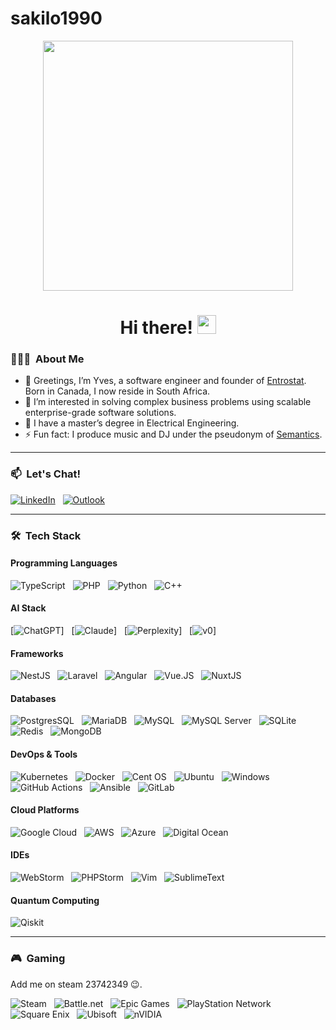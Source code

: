 # sakilo1990

<div id="header" align="center">
  <img src="https://media.giphy.com/media/v1.Y2lkPTc5MGI3NjExMDczd3A4bnU1eHk3NndzNGdieHdmcnFjdWN3YnNsNzJ3MmtjNDVtaSZlcD12MV9pbnRlcm5hbF9naWZfYnlfaWQmY3Q9Zw/JqmupuTVZYaQX5s094/giphy.gif" width="400"/>
  <div id="statistics">
    <img src="https://komarev.com/ghpvc/?username=sakilo1990&style=flat-square&color=blue" alt=""/>
  </div>
  <h1>
    Hi there!
    <img src="https://media.giphy.com/media/hvRJCLFzcasrR4ia7z/giphy.gif" width="30px"/>
  </h1>
</div>

### 👨🏻‍💻 &nbsp;About Me

- 👋 Greetings, I’m Yves, a software engineer and founder of [Entrostat](https://www.entrostat.com/). Born in Canada, I now reside in South Africa.
- 👀 I’m interested in solving complex business problems using scalable enterprise-grade software solutions.
- 🌱 I have a master’s degree in Electrical Engineering.
- ⚡ Fun fact: I produce music and DJ under the pseudonym of [Semantics](https://linktr.ee/psysemantics).

---

### 📫 &nbsp;Let's Chat!

<a href="https://www.linkedin.com/in/yves-fran%C3%A7ois-rivard-95018011b/"><img alt="LinkedIn" src="https://img.shields.io/badge/linkedin%20-%230077B5.svg?&style=flat&logo=linkedin&logoColor=white"/></a> &nbsp;
<a href="mailto:yves@entrostat.com"><img alt="Outlook" src="https://img.shields.io/badge/Microsoft_Outlook-0078D4?style=flat&logo=microsoft-outlook&logoColor=white" /></a> &nbsp;

---

### 🛠 &nbsp;Tech Stack

#### Programming Languages

![TypeScript](https://img.shields.io/badge/TypeScript-007ACC?style=flat&logo=typescript&logoColor=white) &nbsp;
![PHP](https://img.shields.io/badge/PHP-777BB4?style=flat&logo=php&logoColor=white) &nbsp;
![Python](https://img.shields.io/badge/python-3670A0?style=flat&logo=python&logoColor=ffdd54) &nbsp;
![C++](https://img.shields.io/badge/c++-%2300599C.svg?style=flat&logo=c%2B%2B&logoColor=white) &nbsp;

#### AI Stack

[![ChatGPT](https://img.shields.io/badge/ChatGPT-74aa9c?logo=openai&logoColor=white)] &nbsp;
[![Claude](https://img.shields.io/badge/Claude-D97757?logo=claude&logoColor=fff)] &nbsp;
[![Perplexity](https://img.shields.io/badge/Perplexity-1FB8CD?logo=perplexity&logoColor=fff)] &nbsp;
[![v0](https://img.shields.io/badge/v0-000?logo=v0&logoColor=fff)] &nbsp;

#### Frameworks

![NestJS](https://img.shields.io/badge/nestjs-%23E0234E.svg?style=flat&logo=nestjs&logoColor=white) &nbsp;
![Laravel](https://img.shields.io/badge/Laravel-FF2D20?style=flat&logo=laravel&logoColor=white) &nbsp;
![Angular](https://img.shields.io/badge/Angular-DD0031?style=flat&logo=angular&logoColor=white) &nbsp;
![Vue.JS](https://img.shields.io/badge/Vue.js-35495E?style=flat&logo=vuedotjs&logoColor=white) &nbsp;
![NuxtJS](https://img.shields.io/badge/Nuxt-black?style=flat&logo=nuxt.js&logoColor=white) &nbsp;

#### Databases

![PostgresSQL](https://img.shields.io/badge/PostgreSQL-316192?style=flat&logo=postgresql&logoColor=white) &nbsp;
![MariaDB](https://img.shields.io/badge/MariaDB-003545?style=flat&logo=mariadb&logoColor=white) &nbsp;
![MySQL](https://img.shields.io/badge/MySQL-00000F?style=flat&logo=mysql&logoColor=white) &nbsp;
![MySQL Server](https://img.shields.io/badge/Microsoft%20SQL%20Server-CC2927?style=flat&logo=microsoft%20sql%20server&logoColor=white) &nbsp;
![SQLite](https://img.shields.io/badge/sqlite-%2307405e.svg?style=flat&logo=sqlite&logoColor=white) &nbsp;
![Redis](https://img.shields.io/badge/redis-%23DD0031.svg?style=flat&logo=redis&logoColor=white) &nbsp;
![MongoDB](https://img.shields.io/badge/MongoDB-%234ea94b.svg?style=flat&logo=mongodb&logoColor=white) &nbsp;

#### DevOps & Tools

![Kubernetes](https://img.shields.io/badge/kubernetes-%23326ce5.svg?style=flat&logo=kubernetes&logoColor=white) &nbsp;
![Docker](https://img.shields.io/badge/Docker-2CA5E0?style=flat&logo=docker&logoColor=white) &nbsp;
![Cent OS](https://img.shields.io/badge/cent%20os-002260?style=flat&logo=centos&logoColor=F0F0F0) &nbsp;
![Ubuntu](https://img.shields.io/badge/Ubuntu-E95420?style=flat&logo=ubuntu&logoColor=white) &nbsp;
![Windows](https://img.shields.io/badge/Windows-0078D6?style=flat&logo=windows&logoColor=white) &nbsp;
![GitHub Actions](https://img.shields.io/badge/githubactions-%232671E5.svg?style=flat&logo=githubactions&logoColor=white) &nbsp;
![Ansible](https://img.shields.io/badge/ansible-%231A1918.svg?style=flat&logo=ansible&logoColor=white) &nbsp;
![GitLab](https://img.shields.io/badge/gitlab-%23181717.svg?style=flat&logo=gitlab&logoColor=white) &nbsp;

#### Cloud Platforms

![Google Cloud](https://img.shields.io/badge/GoogleCloud-%234285F4.svg?style=flat&logo=google-cloud&logoColor=white) &nbsp;
![AWS](https://img.shields.io/badge/AWS-%23FF9900.svg?style=flat&logo=amazon-aws&logoColor=white) &nbsp;
![Azure](https://img.shields.io/badge/azure-%230072C6.svg?style=flat&logo=microsoftazure&logoColor=white) &nbsp;
![Digital Ocean](https://img.shields.io/badge/Digital_Ocean-0080FF?style=flat&logo=DigitalOcean&logoColor=white) &nbsp;

#### IDEs

![WebStorm](https://img.shields.io/badge/WebStorm-000000?style=flat&logo=WebStorm&logoColor=white) &nbsp;
![PHPStorm](http://img.shields.io/badge/-PHPStorm-181717?style=flat&logo=phpstorm&logoColor=white) &nbsp;
![Vim](https://img.shields.io/badge/VIM-%2311AB00.svg?style=flat&logo=vim&logoColor=white) &nbsp;
![SublimeText](https://img.shields.io/badge/sublime_text-%23575757.svg?style=flat&logo=sublime-text&logoColor=important) &nbsp;

#### Quantum Computing

![Qiskit](https://img.shields.io/badge/Qiskit-%236929C4.svg?style=flat&logo=Qiskit&logoColor=white) &nbsp;

---

### 🎮 &nbsp;Gaming

Add me on steam 23742349 😉.

![Steam](https://img.shields.io/badge/steam-%23000000.svg?style=flat&logo=steam&logoColor=white) &nbsp;
![Battle.net](https://img.shields.io/badge/battle.net-%2300AEFF.svg?style=flat&logo=battle.net&logoColor=white) &nbsp;
![Epic Games](https://img.shields.io/badge/epicgames-%23313131.svg?style=flat&logo=epicgames&logoColor=white) &nbsp;
![PlayStation Network](https://img.shields.io/badge/PSN-%230070D1.svg?style=flat&logo=Playstation&logoColor=white) &nbsp;
![Square Enix](https://img.shields.io/badge/SquareEnix-%23ED1C24.svg?style=flat&logo=SquareEnix&logoColor=white) &nbsp;
![Ubisoft](https://img.shields.io/badge/Ubisoft-%23F5F5F5.svg?style=flat&logo=Ubisoft&logoColor=black) &nbsp;
![nVIDIA](https://img.shields.io/badge/nVIDIA-%2376B900.svg?style=flat&logo=nVIDIA&logoColor=white) &nbsp;

